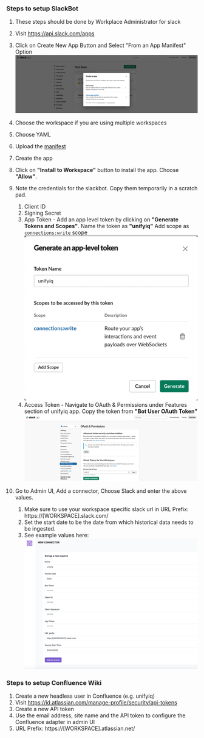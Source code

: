 ### Steps to setup SlackBot

1. These steps should be done by Workplace Administrator for slack
2. Visit https://api.slack.com/apps
3. Click on Create New App Button and Select "From an App Manifest"
   Option ![Create Slack Bot](/resources/images/slack_bot_create.png)
4. Choose the workspace if you are using multiple workspaces
5. Choose YAML
6. Upload the [manifest](unifyiq.yaml)
7. Create the app
8. Click on **"Install to Workspace"** button to install the app. Choose **"Allow"**. 
9. Note the credentials for the slackbot. Copy them temporarily in a scratch pad. 
    1. Client ID
    2. Signing Secret
    3. App Token - Add an app level token by clicking on **"Generate Tokens and Scopes"**.
       Name the token as **"unifyiq"**
       Add scope as `connections:write` scope
       <br>![App Token](/resources/images/app_token.png)<br>
    5. Access Token - Navigate to OAuth & Permissions under Features section of unifyiq app. Copy the token from **"Bot
       User OAuth Token"** ![Bot Auth Token](/resources/images/auth_token.png)
   
10. Go to Admin UI, Add a connector, Choose Slack and enter the above values.
      1. Make sure to use your workspace specific slack url in URL Prefix: https://[WORKSPACE].slack.com/
      2. Set the start date to be the date from which historical data needs to be ingested.
      3. See example values here:
      ![Admin UI](/resources/images/slack_setup_image.png)


### Steps to setup Confluence Wiki
1. Create a new headless user in Confluence (e.g. unifyiq)
2. Visit https://id.atlassian.com/manage-profile/security/api-tokens
3. Create a new API token
4. Use the email address, site name and the API token to configure the Confluence adapter in admin UI
5. URL Prefix: https://[WORKSPACE].atlassian.net/

